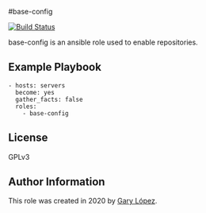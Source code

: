 #base-config

[![Build Status](https://travis-ci.org/joemccann/dillinger.svg?branch=master)](https://travis-ci.org/joemccann/dillinger)

base-config is an ansible role used to enable repositories.

Example Playbook
----------------
    - hosts: servers
	  become: yes
	  gather_facts: false
      roles:
        - base-config

License
-------
GPLv3

Author Information
------------------
This role was created in 2020 by [Gary López](https://github.com/gglm92 "Gary López").
